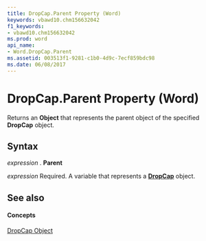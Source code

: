 ```yaml
---
title: DropCap.Parent Property (Word)
keywords: vbawd10.chm156632042
f1_keywords:
- vbawd10.chm156632042
ms.prod: word
api_name:
- Word.DropCap.Parent
ms.assetid: 003513f1-9281-c1b0-4d9c-7ecf859bdc98
ms.date: 06/08/2017
---
```



# DropCap.Parent Property (Word)

Returns an **Object** that represents the parent object of the specified **DropCap** object.


## Syntax

 _expression_ . **Parent**

 _expression_ Required. A variable that represents a **[DropCap](dropcap-object-word.md)** object.


## See also


#### Concepts


[DropCap Object](dropcap-object-word.md)

